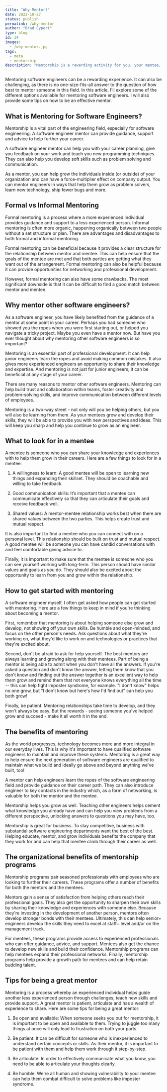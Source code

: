 ```yaml
---
title: "Why Mentor?"
date: 2022-10-27
status: publish
permalink: /why-mentor
author: "Brad Cypert"
type: blog
id: 34
images:
  - /why-mentor.jpg
tags:
  - meta
  - mentorship
description: "Mentorship is a rewarding activity for you, your mentee, and both of your employers. Learn how to start mentoring with this guide."
---
```


 Mentoring software engineers can be a rewarding experience. It can also be challenging, as there is no one-size-fits-all answer to the question of how best to mentor someone in this field. In this article, I'll explore some of the different options available for mentoring software engineers. I will also provide some tips on how to be an effective mentor.

 ## What is Mentoring for Software Engineers?

 Mentorship is a vital part of the engineering field, especially for software engineering. A software engineer mentor can provide guidance, support and advice to help further your career.

A software engineer mentor can help you with your career planning, give you feedback on your work and teach you new programming techniques. They can also help you develop soft skills such as problem solving and communication.

As a mentor, you can help grow the individuals inside (or outside) of your organization and can have a force-multiplier effect on company output. You can mentor engineers in ways that help them grow as problem solvers, learn new technology, ship fewer bugs and more.

 ## Formal vs Informal Mentoring

 Formal mentoring is a process where a more experienced individual provides guidance and support to a less experienced person. Informal mentoring is often more organic, happening organically between two people without a set structure or plan. There are advantages and disadvantages to both formal and informal mentoring.

Formal mentoring can be beneficial because it provides a clear structure for the relationship between mentor and mentee. This can help ensure that the goals of the mentee are met and that both parties are getting what they want out of the arrangement. Formal mentoring can also be helpful because it can provide opportunities for networking and professional development. 

However, formal mentoring can also have some drawbacks. The most significant downside is that it can be difficult to find a good match between mentor and mentee.

 ## Why mentor other software engineers?

 As a software engineer, you have likely benefited from the guidance of a mentor at some point in your career. Perhaps you had someone who showed you the ropes when you were first starting out, or helped you navigate a tricky project. Maybe you even have a mentor now. But have you ever thought about why mentoring other software engineers is so important?

Mentoring is an essential part of professional development. It can help junior engineers learn the ropes and avoid making common mistakes. It also gives more experienced engineers an opportunity to share their knowledge and expertise. And mentoring is not just for junior engineers; it can be beneficial at any stage of your career.

There are many reasons to mentor other software engineers. Mentoring can help build trust and collaboration within teams, foster creativity and problem-solving skills, and improve communication between different levels of employees.

Mentoring is a two-way street - not only will you be helping others, but you will also be learning from them. As your mentees grow and develop their skills, they will be able to provide you with new perspectives and ideas. This will keep you sharp and help you continue to grow as an engineer.

 ## What to look for in a mentee

 A mentee is someone who you can share your knowledge and experiences with to help them grow in their careers. Here are a few things to look for in a mentee: 

1. A willingness to learn: A good mentee will be open to learning new things and expanding their skillset. They should be coachable and willing to take feedback.

2. Good communication skills: It’s important that a mentee can communicate effectively so that they can articulate their goals and receive feedback well.

3. Shared values: A mentor-mentee relationship works best when there are shared values between the two parties. This helps create trust and mutual respect.

It is also important to find a mentee who you can connect with on a personal level. This relationship should be built on trust and mutual respect. A good mentee will be someone you can have candid conversations with and feel comfortable giving advice to.

Finally, it is important to make sure that the mentee is someone who you can see yourself working with long-term. This person should have similar values and goals as you do. They should also be excited about the opportunity to learn from you and grow within the relationship.

 ## How to get started with mentoring

 A software engineer myself, I often get asked how people can get started with mentoring. Here are a few things to keep in mind if you're thinking about becoming a mentor.

First, remember that mentoring is about helping someone else grow and develop, not showing off your own skills. Be humble and open-minded, and focus on the other person's needs. Ask questions about what they're working on, what they'd like to work on and technologies or practices that they're excited about.

Second, don't be afraid to ask for help yourself. The best mentors are always learning and growing along with their mentees. Part of being a mentor is being able to admit when you don't have all the answers. If you're asked a question and don't know the answer, letting them know that you don't know and finding out the answer together is an excellent way to help them grow and remind them that not everyone knows everything all the time -- this can help fight imposter syndrome, for example. "I don't know" helps no one grow, but "I don't know but here's how I'd find out" can help you both grow!

Finally, be patient. Mentoring relationships take time to develop, and they won't always be easy. But the rewards - seeing someone you've helped grow and succeed - make it all worth it in the end.

 ## The benefits of mentoring

 As the world progresses, technology becomes more and more integral in our everyday lives. This is why it's important to have qualified software engineers to maintain and improve these systems. Mentoring is a great way to help ensure the next generation of software engineers are qualified to maintain what we build and ideally go above and beyond anything we've built, too!

A mentor can help engineers learn the ropes of the software engineering field and provide guidance on their career path. They can also introduce engineer to key contacts in the industry which, as a form of networking, is valuable for both the mentor and the mentee.

Mentorship helps you grow as well. Teaching other engineers helps cement what knowledge you already have and can help you view problems from a different perspective, unlocking answers to questions you may have, too.

Mentorship is great for business. To stay competitive, business with substantial software engineering departments want the best of the best. Helping educate, mentor, and grow individuals benefits the company that they work for and can help that mentee climb through their career as well.

 ## The organizational benefits of mentorship programs

 Mentorship programs pair seasoned professionals with employees who are looking to further their careers. These programs offer a number of benefits for both the mentors and the mentees.

Mentors gain a sense of satisfaction from helping others reach their professional goals. They also get the opportunity to sharpen their own skills by sharing their knowledge and experiences with someone else. Because they're investing in the development of another person, mentors often develop stronger bonds with their mentees. Ultimately, this can help senior+ engineers develop the skills they need to excel at staff+ level and/or on the management track.

For mentees, these programs provide access to experienced professionals who can offer guidance, advice, and support. Mentees also get the chance to develop new skills and build their confidence. Mentorship programs can help mentees expand their professional networks. Finally, mentorship programs help provide a growth path for mentees and can help retain budding talent.

 ## Tips for being a great mentor

Mentoring is a process whereby an experienced individual helps guide another less experienced person through challenges, teach new skills and provide support. A great mentor is patient, articulate and has a wealth of experience to share. Here are some tips for being a great mentor:

1. Be open and available: When someone seeks you out for mentorship, it is important to be open and available to them. Trying to juggle too many things at once will only lead to frustration on both your parts.

2. Be patient: It can be difficult for someone who is inexperienced to understand certain concepts or skills. As their mentor, it is important to be patient with them and help them work through it step-by-step.

3. Be articulate: In order to effectively communicate what you know, you need to be able to articulate your thoughts clearly.

4. Be humble: We're all human and showing vulnerability to your mentee can help them combat difficult to solve problems like imposter syndrome.